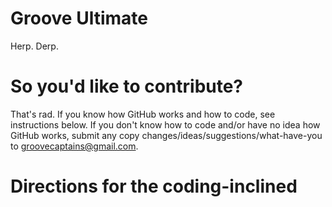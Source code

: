 Groove Ultimate
==============

Herp. Derp.

So you'd like to contribute?
===========================

That's rad. If you know how GitHub works and how to code, see instructions below. If you don't know how to code and/or have no idea how GitHub works, submit any copy changes/ideas/suggestions/what-have-you to groovecaptains@gmail.com.

Directions for the coding-inclined
================================== 